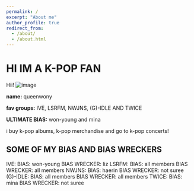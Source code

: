 ```yaml
---
permalink: /
excerpt: "About me"
author_profile: true
redirect_from: 
  - /about/
  - /about.html
---
```


# HI IM A K-POP FAN
Hii! 
![image](https://github.com/queenwony/academicpages.github.io/assets/150253599/d1a0f54d-368b-4dba-9506-845dce8ec786)

 
 **name:** queenwony

 **fav groups:** IVE, LSRFM, NWJNS, (G)-IDLE AND TWICE

 **ULTIMATE BIAS:** won-young and mina

 i buy k-pop albums, k-pop merchandise and go to k-pop concerts!

## SOME OF MY BIAS AND BIAS WRECKERS

 IVE:
 BIAS: won-young
 BIAS WRECKER: liz
 LSRFM:
 BIAS: all members
 BIAS WRECKER: all members
 NWJNS:
 BIAS: haerin
 BIAS WRECKER: not suree
 (G)-IDLE:
 BIAS: all members
 BIAS WRECKER: all members
 TWICE:
 BIAS: mina
 BIAS WRECKER: not suree

